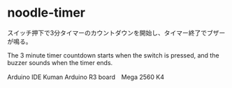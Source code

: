 # noodle-timer
スイッチ押下で3分タイマーのカウントダウンを開始し、タイマー終了でブザーが鳴る。

The 3 minute timer countdown starts when the switch is pressed, and the buzzer sounds when the timer ends.


Arduino IDE
Kuman Arduino R3 board　Mega 2560 K4
